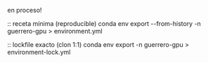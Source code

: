 en proceso!


:: receta mínima (reproducible)
conda env export --from-history -n guerrero-gpu > environment.yml

:: lockfile exacto (clon 1:1)
conda env export -n guerrero-gpu > environment-lock.yml
